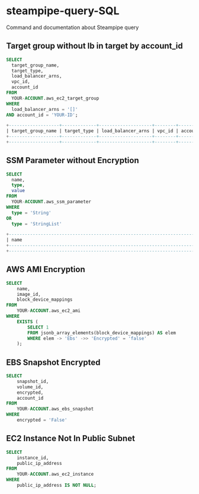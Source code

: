# steampipe-query-SQL
Command and documentation about Steampipe query

## Target group without lb in target by account_id 

```sql
SELECT
  target_group_name,
  target_type,
  load_balancer_arns,
  vpc_id,
  account_id
FROM
  YOUR-ACCOUNT.aws_ec2_target_group
WHERE
  load_balancer_arns = '[]'
AND account_id = 'YOUR-ID';

+-------------------+-------------+--------------------+--------+------------+
| target_group_name | target_type | load_balancer_arns | vpc_id | account_id |
+-------------------+-------------+--------------------+--------+------------+
+-------------------+-------------+--------------------+--------+------------+
```

## SSM Parameter without Encryption

```sql
SELECT 
  name,
  type,
  value
FROM 
  YOUR-ACCOUNT.aws_ssm_parameter
WHERE
  type = 'String'
OR
  type = 'StringList'

+-----------------------------------------------------------------------+------------+
| name                                                                  | type       |
+-----------------------------------------------------------------------+------------+
+------------------------------------------------------------------------------------+
```

## AWS AMI Encryption

```sql
SELECT
    name,
    image_id,
    block_device_mappings
FROM
    YOUR-ACCOUNT.aws_ec2_ami
WHERE
    EXISTS (
        SELECT 1
        FROM jsonb_array_elements(block_device_mappings) AS elem
        WHERE elem -> 'Ebs' ->> 'Encrypted' = 'false'
    );
```

## EBS Snapshot Encrypted

```sql
SELECT
    snapshot_id,
    volume_id,
    encrypted,
    account_id
FROM
    YOUR-ACCOUNT.aws_ebs_snapshot
WHERE
    encrypted = 'False'
```

## EC2 Instance Not In Public Subnet

```sql
SELECT
    instance_id,
    public_ip_address
FROM
    YOUR-ACCOUNT.aws_ec2_instance
WHERE
    public_ip_address IS NOT NULL;

```
